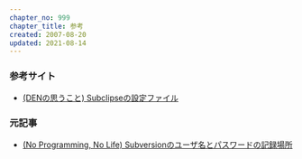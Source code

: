 ```yaml
---
chapter_no: 999
chapter_title: 参考
created: 2007-08-20
updated: 2021-08-14
---
```

### 参考サイト
- [(DENの思うこと) Subclipseの設定ファイル](http://den2sn.hatenablog.com/entry/20060706/1152577127)

### 元記事
- [(No Programming, No Life) Subversionのユーザ名とパスワードの記録場所](https://npnl.hatenablog.jp/entry/20070820/1187575030)
